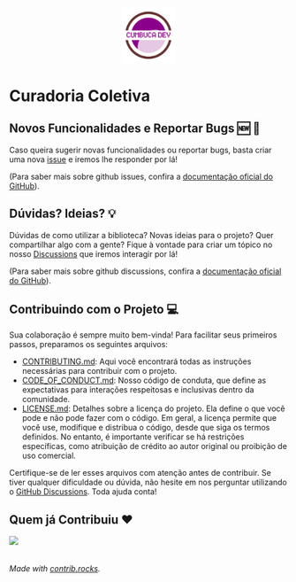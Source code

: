 <div align="center">
  <picture>
    <source
      media="(prefers-color-scheme: dark)"
      srcset="https://github.com/cumbucadev/design/raw/main/images/logo-dark-transparent.png"
    >
    <img
      alt="Logo do Cumbuca Dev"
      src="https://github.com/cumbucadev/design/raw/main/images/logo-light-transparent.png"
      width="20%"
    >
  </picture>
</div>

# Curadoria Coletiva

## Novos Funcionalidades e Reportar Bugs 🆕 🐛

Caso queira sugerir novas funcionalidades ou reportar bugs, basta criar uma nova
[issue][github-issues] e iremos lhe responder por lá!

(Para saber mais sobre github issues, confira a [documentação oficial do
GitHub][github-issues-doc]).

## Dúvidas? Ideias? 💡

Dúvidas de como utilizar a biblioteca? Novas ideias para o projeto? Quer compartilhar algo com a
gente? Fique à vontade para criar um tópico no nosso [Discussions][github-discussions] que iremos
interagir por lá!

(Para saber mais sobre github discussions, confira a [documentação oficial do
GitHub][github-discussions-doc]).

## Contribuindo com o Projeto 💻

Sua colaboração é sempre muito bem-vinda! Para facilitar seus primeiros passos, preparamos os
seguintes arquivos:

- [CONTRIBUTING.md](/CONTRIBUTING.md): Aqui você encontrará todas as instruções necessárias para
  contribuir com o projeto.
- [CODE_OF_CONDUCT.md](/CODE_OF_CONDUCT.md): Nosso código de conduta, que define as expectativas
  para interações respeitosas e inclusivas dentro da comunidade.
- [LICENSE.md](/LICENSE.md): Detalhes sobre a licença do projeto. Ela define o que você pode e não
  pode fazer com o código. Em geral, a licença permite que você use, modifique e distribua o código,
  desde que siga os termos definidos. No entanto, é importante verificar se há restrições
  específicas, como atribuição de crédito ao autor original ou proibição de uso comercial.

Certifique-se de ler esses arquivos com atenção antes de contribuir. Se tiver qualquer dificuldade
ou dúvida, não hesite em nos perguntar utilizando o [GitHub Discussions][github-discussions]. Toda
ajuda conta!

## Quem já Contribuiu ❤️

<a href="https://github.com/cumbucadev/curadoria-coletiva/graphs/contributors">
  <img src="https://contrib.rocks/image?repo=cumbucadev/curadoria-coletiva" />
</a></br></br>

_Made with [contrib.rocks](https://contrib.rocks)._

[github-discussions-doc]: https://docs.github.com/pt/discussions
[github-discussions]: https://github.com/cumbucadev/curadoria-coletiva/discussions
[github-issues-doc]:
  https://docs.github.com/pt/issues/tracking-your-work-with-issues/creating-an-issue
[github-issues]: https://github.com/cumbucadev/curadoria-coletiva/issues
